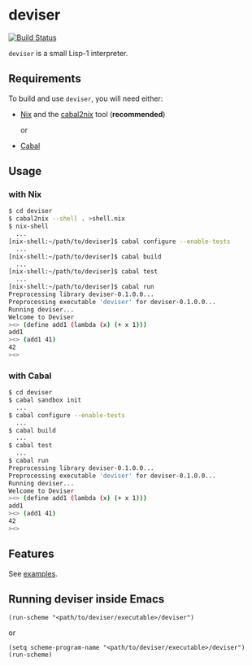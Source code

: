 # deviser

[![Build Status](https://travis-ci.org/henrytill/deviser.svg?branch=master)](https://travis-ci.org/henrytill/deviser)

`deviser` is a small Lisp-1 interpreter.

## Requirements

To build and use `deviser`, you will need either:

* [Nix](http://nixos.org/nix/) and the [cabal2nix](https://github.com/NixOS/cabal2nix) tool (**recommended**)

  or

* [Cabal](https://www.haskell.org/cabal/)

## Usage

### with Nix

```sh
$ cd deviser
$ cabal2nix --shell . >shell.nix
$ nix-shell
  ...
[nix-shell:~/path/to/deviser]$ cabal configure --enable-tests
  ...
[nix-shell:~/path/to/deviser]$ cabal build
  ...
[nix-shell:~/path/to/deviser]$ cabal test
  ...
[nix-shell:~/path/to/deviser]$ cabal run
Preprocessing library deviser-0.1.0.0...
Preprocessing executable 'deviser' for deviser-0.1.0.0...
Running deviser...
Welcome to Deviser
><> (define add1 (lambda (x) (+ x 1)))
add1
><> (add1 41)
42
><>

```

### with Cabal

```sh
$ cd deviser
$ cabal sandbox init
  ...
$ cabal configure --enable-tests
  ...
$ cabal build
  ...
$ cabal test
  ...
$ cabal run
Preprocessing library deviser-0.1.0.0...
Preprocessing executable 'deviser' for deviser-0.1.0.0...
Running deviser...
Welcome to Deviser
><> (define add1 (lambda (x) (+ x 1)))
add1
><> (add1 41)
42
><>
```

## Features

See [examples](examples).

## Running deviser inside Emacs

```elisp
(run-scheme "<path/to/deviser/executable>/deviser")
```

or

```elisp
(setq scheme-program-name "<path/to/deviser/executable>/deviser")
(run-scheme)
```
